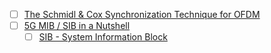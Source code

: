 
- [ ] [The Schmidl & Cox Synchronization Technique for OFDM](https://dspillustrations.com/pages/posts/misc/schmidlcox-synchronization-for-ofdm.html)
- [ ] [5G MIB / SIB in a Nutshell](https://www.sharetechnote.com/html/5G/5G_Mib_Sib.html)
  - [ ] [SIB - System Information Block](https://www.sharetechnote.com/html/5G/5G_Mib_Sib.html#SystemInformationBlockType1)
